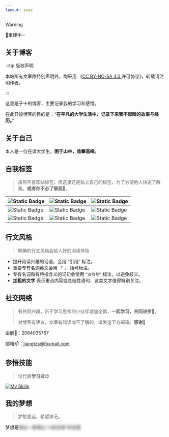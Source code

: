 ```yaml
---
layout: page
---
```


> [!WARNING]
>
> 🚧重建中···

<!--<iframe  style="width:100%; height: 100vh;"  src="https://www.zishiaaa.shop/"  frameborder="0" loading="lazy"> </iframe>-->


<div v-if="0">

## 关于博客


:::tip 版权声明

本站所有文章除特别声明外，均采用 《[CC BY-NC-SA 4.0 ](https://creativecommons.org/licenses/by-nc-sa/4.0/deed.zh)许可协议》，转载请注明作者。

:::

这里是子十的博客，主要记录我的学习和感悟。

在此开设博客的目的是：“**在平凡的大学生活中，记录下来我不起眼的故事与经历。**”



## 关于自己

本人是一位在读大学生。**困于山林，难攀高峰。**



## 自我标签

> 虽然不喜欢贴标签，但这里还是贴上自己的标签，为了方便他人快速了解我。**或者你不必了解我**🤔。

| ![Static Badge](https://img.shields.io/badge/INTJ-%2348D1CC?style=for-the-badge&logo=MBTI&label=MBTI) | ![Static Badge](https://img.shields.io/badge/pessimist-%23BFEFFF?style=for-the-badge&logo=ISM&label=ISM) | ![Static Badge](https://img.shields.io/badge/Introversion-%23CAE1FF?style=for-the-badge&logo=character&label=character) |
| ------------------------------------------------------------ | ------------------------------------------------------------ | ------------------------------------------------------------ |
| ![Static Badge](https://img.shields.io/badge/%E8%AF%BB%E4%B9%A6%26%E5%86%99%E4%BD%9C%26%E5%90%AC%E6%AD%8C%26%E7%9C%8B%E7%95%AA%26%E9%AA%91%E8%A1%8C-%23FFF0F5?style=for-the-badge&label=hobby) | ![Static Badge](https://img.shields.io/badge/%E6%87%92%E7%99%8C%26%E6%8B%96%E5%BB%B6%E7%97%87-%23F0FFFF?style=for-the-badge&label=illness) | ![Static Badge](https://img.shields.io/badge/NARUTO-%23FFFACD?style=for-the-badge&label=Comic) |
| ![Static Badge](https://img.shields.io/badge/%E4%BD%99%E5%8D%8E%26%E5%8F%B2%E9%93%81%E7%94%9F-%236E7B8B?style=for-the-badge&label=READ) | ![Static Badge](https://img.shields.io/badge/%E5%B0%8F%E9%80%8F%E6%98%8E-%23FFFAFA?style=for-the-badge&label=identity) | ![Static Badge](https://img.shields.io/badge/%E3%80%8A%E6%88%91%E4%B8%8E%E5%9C%B0%E5%9D%9B%E3%80%8B-%23CFCFCF?style=for-the-badge&label=book) |



## 行文风格

> 明确的行文风格会给人好的阅读体验

- 提升阅读兴趣的话语，会用 “引用” 标注。
- 重要专有名词英文会用 `「 」` 括号标注。
- 专有名词和有特指含义的词句会使用 `“双引号”` 标注，以避免歧义。
- **加粗的文字** 表示重点内容或总结性语句，这类文字值得特别关注。



## 社交网络

> 有共同兴趣，乐于学习思考的小伙伴请加企鹅，**一起学习，共同进步**🤪。
>
> 对博客有建议，文章有错误或不了解的，请发送下方邮箱。**感谢🙏**

企鹅🐧：2084035767

邮箱📫：jiangtzs@foxmail.com



## 参悟技能

> 仅代表**学习过**😋

[![My Skills](https://skillicons.dev/icons?i=html,css,js,python,c,java,bash,git,idea,md,mysql,vscode)]()



## 我的梦想

> 梦想甚远，希望渺茫。



梦想是<span style="filter: blur(4px);user-select:none;">做出一部堪比“火影忍者”的动漫</span>



</div>

